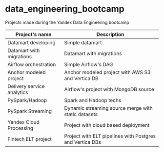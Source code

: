 # data_engineering_bootcamp
Projects made during the Yandex Data Engineering bootcamp

| Project's name | Description     |
|--------------- | --------------- |
| Datamart developing   | Simple datamart   |
| Datamart with migrations   | Datamart with migrations   |
| Airflow orchestration   | Simple Airflow's DAG   |
| Anchor modeled project   | Anchor modeled project with AWS S3 and Vertica DB   |
| Delivery service analytics   | Airflow's project with MongoDB source   |
| PySpark/Hadoop   | Spark and Hadoop techs   |
| PySpark Streaming   | Dynamic streaming source merge with static datasets   |
| Yandex Cloud Processing   | Project with cloud based deployment   |
| Fintech ELT project   | Project with ELT pipelines with Postgres and Vertica DBs   |

